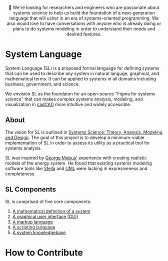 <div id="bat-signal" align="center">

<br>



📣  We're looking for researchers and engineers who are passionate about systems science to help us build the foundation of a next-generation language that will usher in an era of systems-oriented programming. We also would love to have conversations with anyone who is already doing or plans to do systems modeling in order to understand their needs and desired features.

</div>


# System Language
System Language (SL) is a proposed formal language for defining systems that can be used to describe any system in natural languge, graphical, and mathematical terms. It can be applied to systems in all domains including business, government, and science. 

We envision SL as the foundaton for an open-source "Figma for systems science" that can makes complex systems analysis, modeling, and visualization in [cadCAD](https://www.cadcad.org/) more intuitive and widely accessible.



## About
The vision for SL is outlined in [Systems Science: Theory, Analysis, Modeling and Design](https://www.amazon.com/Systems-Science-Theory-Analysis-Modeling/dp/3030934810). The goal of this project is to develop a minimum-viable implementation of SL in order to assess its utility as a practical tool for systems analysis.

SL was inspired by [George Mobus'](https://directory.tacoma.uw.edu/employee/gmobus) experience with creating realistic models of the energy system. He found that existing systems modeling software tools like [Stella](https://www.iseesystems.com/store/products/stella-online.aspx) and [UML](https://www.uml.org/) were lacking in expresiveness and completeness.


## SL Components
SL is comprised of five core components: 

1. [A mathematical definition of a system](https://shingai.notion.site/Mathematical-Definition-2d466fcb0e41401fa8e071d379f0c0a8?pvs=4)
2. [A graphical user interface (GUI)](https://shingai.notion.site/GUI-860e11dc6ac045839e189fe2539ecdc4?pvs=4])
3. [A markup language](https://shingai.notion.site/SysXML-a222a22d790f4e249fde4a637f9df8a0?pvs=4)
4. [A scripting language](https://shingai.notion.site/Scripting-Language-73b2a34fb372409fab9df016462cb5fc?pvs=4)
5. [A system knowledgebase](https://shingai.notion.site/Knowledgebase-687efd77287c4c00b55ff47a38d97b18?pvs=4)


# How to Contribute


